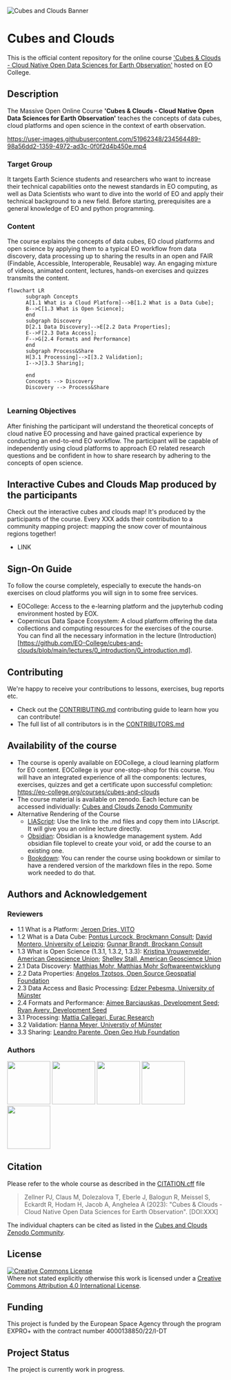 ![Cubes and Clouds Banner](https://github.com/EO-College/cubes-and-clouds/blob/main/icons/cnc_3icons.svg "Cubes and Clouds Banner")

# Cubes and Clouds
This is the official content repository for the online course ['Cubes &amp; Clouds - Cloud Native Open Data Sciences for Earth Observation'](https://eo-college.org/courses/cubes-and-clouds) hosted on EO College.

## Description
The Massive Open Online Course **'Cubes &amp; Clouds - Cloud Native Open Data Sciences for Earth Observation'** teaches the concepts of data cubes, cloud platforms and open science in the context of earth observation. 

https://user-images.githubusercontent.com/51962348/234564489-98a56dd2-1359-4972-ad3c-0f0f2d4b450e.mp4

### Target Group
It targets Earth Science students and researchers who want to increase their technical capabilities onto the newest standards in EO computing, as well as Data Scientists who want to dive into the world of EO and apply their technical background to a new field.  Before starting, prerequisites are a general knowledge of EO and python programming.

### Content
The course explains the concepts of data cubes, EO cloud platforms and open science by applying them to a typical EO workflow from data discovery, data processing up to sharing the results in an open and FAIR (Findable, Accessible, Interoperable, Reusable) way. An engaging mixture of videos, animated content, lectures, hands-on exercises and quizzes transmits the content.

```mermaid
flowchart LR
      subgraph Concepts
      A[1.1 What is a Cloud Platform]-->B[1.2 What is a Data Cube];
      B-->C[1.3 What is Open Science];
      end
      subgraph Discovery
      D[2.1 Data Discovery]-->E[2.2 Data Properties];
      E-->F[2.3 Data Access];
      F-->G[2.4 Formats and Performance]
      end
      subgraph Process&Share
      H[3.1 Processing]-->I[3.2 Validation];
      I-->J[3.3 Sharing];

      end
      Concepts --> Discovery
      Discovery --> Process&Share
      
```


### Learning Objectives
After finishing the participant will understand the theoretical concepts of cloud native EO processing and have gained practical experience by conducting an end-to-end EO workflow. The participant will be capable of independently using cloud platforms to approach EO related research questions and be confident in how to share research by adhering to the concepts of open science.

## Interactive Cubes and Clouds Map produced by the participants
Check out the interactive cubes and clouds map! It's produced by the participants of the course. Every XXX adds their contribution to a community mapping project: mapping the snow cover of mountainous regions together!
- LINK

## Sign-On Guide
To follow the course completely, especially to execute the hands-on exercises on cloud platforms you will sign in to some free services.
- EOCollege: Access to the e-learning platform and the jupyterhub coding environment hosted by EOX.
- Copernicus Data Space Ecosystem: A cloud platform offering the data collections and computing resources for the exercises of the course.
You can find all the necessary information in the lecture (Introduction)[https://github.com/EO-College/cubes-and-clouds/blob/main/lectures/0_introduction/0_introduction.md].

## Contributing
We're happy to receive your contributions to lessons, exercises, bug reports etc.
- Check out the [CONTRIBUTING.md](CONTRIBUTING.md) contributing guide to learn how you can contribute! 
- The full list of all contributors is in the [CONTRIBUTORS.md](CONTRIBUTORS.md)

## Availability of the course
- The course is openly available on EOCollege, a cloud learning platform for EO content. EOCollege is your one-stop-shop for this course. You will have an integrated experience of all the components: lectures, exercises, quizzes and get a certificate upon successful completion: https://eo-college.org/courses/cubes-and-clouds
- The course material is available on zenodo. Each lecture can be accessed individually: [Cubes and Clouds Zenodo Community](https://zenodo.org/communities/cubes_and_clouds?q=&l=list&p=1&s=10&sort=newest)
- Alternative Rendering of the Course
  - [LIAScript](https://liascript.github.io/): Use the link to the .md files and copy them into LIAscript. It will give you an online lecture directly.
  - [Obsidian](https://obsidian.md/): Obsidian is a knowledge management system. Add obsidian file toplevel to create your void, or add the course to an existing one.
  - [Bookdown](https://bookdown.org/): You can render the course using bookdown or similar to have a rendered version of the markdown files in the repo. Some work needed to do that.

## Authors and Acknowledgement
### Reviewers
- 1.1 What is a Platform: [Jeroen Dries, VITO](https://remotesensing.vito.be/team/jeroen-dries)
- 1.2 What is a Data Cube: [Pontus Lurcock, Brockmann Consult](https://www.brockmann-consult.de/about-us/); [David Montero, University of Leipzig](https://www.uni-leipzig.de/personenprofil/mitarbeiter/david-montero); [Gunnar Brandt, Brockann Consult](https://www.brockmann-consult.de/about-us/)
- 1.3 What is Open Science (1.3.1, 1.3.2, 1.3.3): [Kristina Vrouwenvelder, American Geoscience Union](https://www.rd-alliance.org/user/31394); [Shelley Stall, American Geoscience Union](https://www.rd-alliance.org/users/shelley-stall)
- 2.1 Data Discovery: [Matthias Mohr, Matthias Mohr Softwareentwicklung](https://mohr.ws/)
- 2.2 Data Properties: [Angelos Tzotsos, Open Source Geospatial Foundation](http://users.ntua.gr/tzotsos/)
- 2.3 Data Access and Basic Processing: [Edzer Pebesma, University of Münster](https://www.uni-muenster.de/Geoinformatics/institute/staff/index.php/119/edzer_pebesma)
- 2.4 Formats and Performance: [Aimee Barciauskas, Development Seed](https://developmentseed.org/team/aimee-barciauskas); [Ryan Avery, Development Seed](https://developmentseed.org/team/ryan-avery)
- 3.1 Processing: [Mattia Callegari, Eurac Research](https://www.eurac.edu/en/people/mattia-callegari)
- 3.2 Validation: [Hanna Meyer, Universtiy of Münster](https://www.uni-muenster.de/RemoteSensing/team/meyer/index.html)
- 3.3 Sharing: [Leandro Parente, Open Geo Hub Foundation](https://opengeohub.org/people/leandro-parente/)

### Authors
<a href="https://www.esa.int/"><img src="https://eo-college.org/wp-content/uploads/2023/03/ESA_logo_2020_Deep_cropped-300x113.png" width="100"></a>   <a href="https://www.eurac.edu/en"><img src="https://upload.wikimedia.org/wikipedia/commons/9/9b/Eurac_Research_-_logo.png" width="100"></a>   <a href="http://ignite-education.io"><img src="http://ignite-education.io/assets/images/ignite_logo-scaled.jpg" width="100"></a>   <a href="https://eox.at/"><img src="https://eox.at/EOX_Logo.svg" width="100"></a>   <a href="https://jonaseberle.de"><img src="https://eo-college.org/wp-content/uploads/2023/03/logo_jonas-eberle.png" width="100"></a> 

## Citation
Please refer to the whole course as described in the [CITATION.cff](https://github.com/EO-College/cubes-and-clouds/edit/main/CITATION.cff) file

> Zellner PJ, Claus M, Dolezalova T, Eberle J, Balogun R, Meissel S, Eckardt R, Hodam H, Jacob A, Anghelea A (2023): "Cubes & Clouds - Cloud Native Open Data Sciences for Earth Observation". [DOI:XXX] 

The individual chapters can be cited as listed in the [Cubes and Clouds Zenodo Community](https://zenodo.org/communities/cubes_and_clouds?q=&l=list&p=1&s=10&sort=newest).

## License
<a rel="license" href="http://creativecommons.org/licenses/by/4.0/"><img alt="Creative Commons License" style="border-width:0" src="https://i.creativecommons.org/l/by/4.0/88x31.png" /></a><br />Where not stated explicitly otherwise this work is licensed under a <a rel="license" href="http://creativecommons.org/licenses/by/4.0/">Creative Commons Attribution 4.0 International License</a>.


## Funding
This project is funded by the European Space Agency through the program EXPRO+ with the contract number 4000138850/22/I-DT

## Project Status
The project is currently work in progress.


